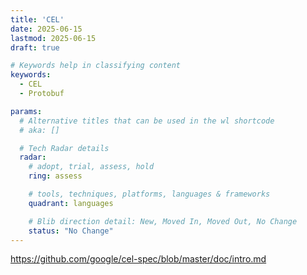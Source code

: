 ```yaml
---
title: 'CEL'
date: 2025-06-15
lastmod: 2025-06-15
draft: true

# Keywords help in classifying content
keywords:
  - CEL
  - Protobuf

params:
  # Alternative titles that can be used in the wl shortcode
  # aka: []

  # Tech Radar details
  radar:
    # adopt, trial, assess, hold
    ring: assess

    # tools, techniques, platforms, languages & frameworks
    quadrant: languages

    # Blib direction detail: New, Moved In, Moved Out, No Change
    status: "No Change"
---
```


https://github.com/google/cel-spec/blob/master/doc/intro.md

<!--more-->

<!-- TODO: Add additional info -->
